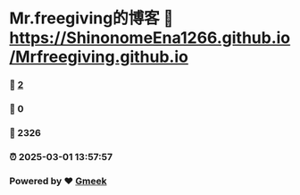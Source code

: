 # Mr.freegiving的博客 :link: https://ShinonomeEna1266.github.io/Mrfreegiving.github.io 
### :page_facing_up: [2](https://ShinonomeEna1266.github.io/Mrfreegiving.github.io/tag.html) 
### :speech_balloon: 0 
### :hibiscus: 2326 
### :alarm_clock: 2025-03-01 13:57:57 
### Powered by :heart: [Gmeek](https://github.com/Meekdai/Gmeek)
